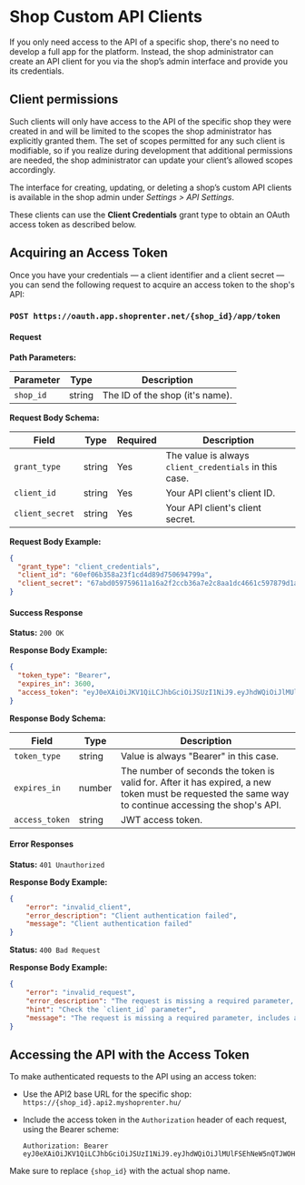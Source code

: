 # Shop Custom API Clients

If you only need access to the API of a specific shop, there's no need to develop a full app for the platform. Instead, the shop administrator can create an API client for you via the shop’s admin interface and provide you its credentials.

## Client permissions

Such clients will only have access to the API of the specific shop they were created in and will be limited to the
scopes the shop administrator has explicitly granted them. The set of scopes permitted for any such client is
modifiable, so if you realize during development that additional permissions are needed, the shop administrator can
update your client’s allowed scopes accordingly.

The interface for creating, updating, or deleting a shop’s custom API clients is available in the shop admin under
_Settings > API Settings_.

These clients can use the **Client Credentials** grant type to obtain an OAuth access token as described below.

## Acquiring an Access Token

Once you have your credentials — a client identifier and a client secret — you can send the following request to acquire
an access token to the shop's API:

### `POST https://oauth.app.shoprenter.net/{shop_id}/app/token`

#### Request

**Path Parameters:**

| Parameter | Type   | Description                     |
|-----------|--------|---------------------------------|
| `shop_id` | string | The ID of the shop (it's name). |


**Request Body Schema:**

| Field           | Type     | Required | Description                                            |
|-----------------|----------|----------|--------------------------------------------------------|
| `grant_type`    | string   | Yes      | The value is always `client_credentials` in this case. |
| `client_id`     | string   | Yes      | Your API client's client ID.                           |
| `client_secret` | string   | Yes      | Your API client's client secret.                       |

**Request Body Example:**

```json
{
  "grant_type": "client_credentials",
  "client_id": "60ef06b358a23f1cd4d89d750694799a",
  "client_secret": "67abd059759611a16a2f2ccb36a7e2c8aa1dc4661c597879d1ad2ce25bc19ea5ea2ba5e7c817b9b6a679"
}
```

#### Success Response

**Status:** `200 OK`

**Response Body Example:**

```json
{
  "token_type": "Bearer",
  "expires_in": 3600,
  "access_token": "eyJ0eXAiOiJKV1QiLCJhbGciOiJSUzI1NiJ9.eyJhdWQiOiJlMUlFSEhNeW5nQTJWOHQ2WnM1N1ZibWgiLCJqdGkiOiJhMWUxOWZkYzg..."
}
```

**Response Body Schema:**

| Field          | Type   | Description                                                                                                                                          |
|----------------|--------|------------------------------------------------------------------------------------------------------------------------------------------------------|
| `token_type`   | string | Value is always "Bearer" in this case.                                                                                                               |
| `expires_in`   | number | The number of seconds the token is valid for. After it has expired, a new token must be requested the same way to continue accessing the shop's API. |
| `access_token` | string | JWT access token.                                                                                                                                    |

#### Error Responses
**Status:** `401 Unauthorized`

**Response Body Example:**

```json
{
    "error": "invalid_client",
    "error_description": "Client authentication failed",
    "message": "Client authentication failed"
}
```

**Status:** `400 Bad Request`

**Response Body Example:**

```json
{
    "error": "invalid_request",
    "error_description": "The request is missing a required parameter, includes an invalid parameter value, includes a parameter more than once, or is otherwise malformed.",
    "hint": "Check the `client_id` parameter",
    "message": "The request is missing a required parameter, includes an invalid parameter value, includes a parameter more than once, or is otherwise malformed."
}
```

## Accessing the API with the Access Token

To make authenticated requests to the API using an access token:

- Use the API2 base URL for the specific shop:  
  `https://{shop_id}.api2.myshoprenter.hu/`

- Include the access token in the `Authorization` header of each request, using the Bearer scheme:

  ```
  Authorization: Bearer eyJ0eXAiOiJKV1QiLCJhbGciOiJSUzI1NiJ9.eyJhdWQiOiJlMUlFSEhNeW5nQTJWOHQ2WnM1N1ZibWgiLCJqdGkiOiJhMWUxOWZkYzg...
  ```

Make sure to replace `{shop_id}` with the actual shop name.
